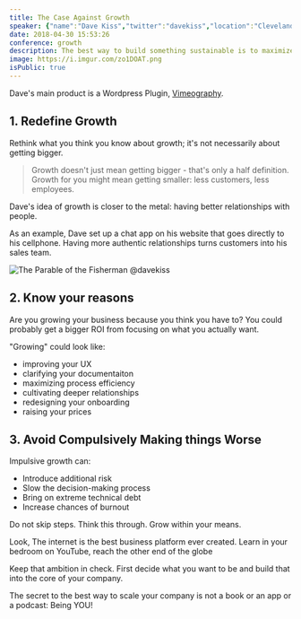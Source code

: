 ```yaml
---
title: The Case Against Growth
speaker: {"name":"Dave Kiss","twitter":"davekiss","location":"Cleveland, OH","description":"Making stuff for the internet and sharing what I learn along the way. @vimeography @aceblocks @createinternet","verified":false,"image":"https://pbs.twimg.com/profile_images/988418664268484609/4bgbBdxj.jpg","website":"https://davekiss.com"}
date: 2018-04-30 15:53:26
conference: growth
description: The best way to build something sustainable is to maximize yourself.
image: https://i.imgur.com/zo1DOAT.png
isPublic: true
---
```


Dave's main product is a Wordpress Plugin, [Vimeography](https://vimeography.com/).

## 1. Redefine Growth

Rethink what you think you know about growth; it's not necessarily about getting bigger.

> Growth doesn't just mean getting bigger - that's only a half definition. Growth for you might mean getting smaller: less customers, less employees.

Dave's idea of growth is closer to the metal: having better relationships with people.

As an example, Dave set up a chat app on his website that goes directly to his cellphone. Having more authentic relationships turns customers into his sales team.

![The Parable of the Fisherman @davekiss](https://i.imgur.com/vbHQdGH.jpg)

## 2. Know your reasons

Are you growing your business because you think you have to? You could probably get a bigger ROI from focusing on what you actually want.

"Growing" could look like:

* improving your UX
* clarifying your documentaiton
* maximizing process efficiency
* cultivating deeper relationships
* redesigning your onboarding
* raising your prices

## 3. Avoid Compulsively Making things Worse

Impulsive growth can:

* Introduce additional risk
* Slow the decision-making process
* Bring on extreme technical debt
* Increase chances of burnout

Do not skip steps. Think this through. Grow within your means.

Look, The internet is the best business platform ever created. Learn in your bedroom on YouTube, reach the other end of the globe

Keep that ambition in check. First decide what you want to be and build that into the core of your company.

The secret to the best way to scale your company is not a book or an app or a podcast: Being YOU!
